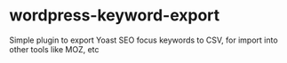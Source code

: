 # wordpress-keyword-export
Simple plugin to export Yoast SEO focus keywords to CSV, for import into other tools like MOZ, etc
